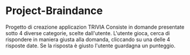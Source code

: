 # Project-Braindance
Progetto di creazione applicazion TRIVIA
Consiste in domande presentate sotto 4 diverse categorie, scelte dall'utente.
L'utente gioca, cerca di rispondere in maniera giusta alla domanda, cliccando su una delle 4 risposte date.
Se la risposta è giusto l'utente guardagna un punteggio.
